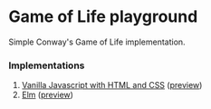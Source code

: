 Game of Life playground
===============

Simple Conway's Game of Life implementation.


### Implementations

1. [Vanilla Javascript with HTML and CSS](https://github.com/andrusieczko/gameoflife/blob/master/javascript/game.html) ([preview](https://htmlpreview.github.io/?https://github.com/andrusieczko/gameoflife/blob/master/javascript/game.html))
1. [Elm](https://github.com/andrusieczko/gameoflife/blob/master/elm/src/Main.elm) ([preview](https://htmlpreview.github.io/?https://github.com/andrusieczko/gameoflife/blob/master/elm/index.html))
